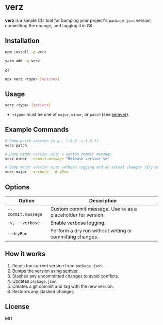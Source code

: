 # verz

**verz** is a simple CLI tool for bumping your project's `package.json` version, committing the change, and tagging it in Git.

## Installation

```bash
npm install -g verz
```
```bash
yarn add -g verz
```
or
```bash
npx verz <type> [options]
```

## Usage

```bash
verz <type> [options]
```

* `<type>` must be one of `major`, `minor`, or `patch` (see [semver](https://www.npmjs.com/package/semver)).

## Example Commands

```bash
# Bump patch version (e.g., 1.0.0 -> 1.0.1)
verz patch

# Bump minor version with a custom commit message
verz minor --commit.message "Release version %v"

# Bump major version with verbose logging and no actual changes (dry run)
verz major --verbose --dryRun
```

## Options

| Option             | Description                                                   |
| ------------------ | ------------------------------------------------------------- |
| `--commit.message` | Custom commit message. Use `%v` as a placeholder for version. |
| `-v, --verbose`    | Enable verbose logging.                                       |
| `--dryRun`         | Perform a dry run without writing or committing changes.      |

## How it works

1. Reads the current version from `package.json`.
2. Bumps the version using [semver](https://www.npmjs.com/package/semver).
3. Stashes any uncommitted changes to avoid conflicts.
4. Updates `package.json`.
5. Creates a git commit and tag with the new version.
6. Restores any stashed changes.

## License

MIT
